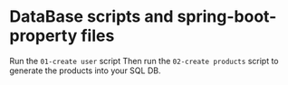 # DataBase scripts and spring-boot-property files

Run the `01-create user` script
Then run the `02-create products` script to generate the products into your SQL DB.
 